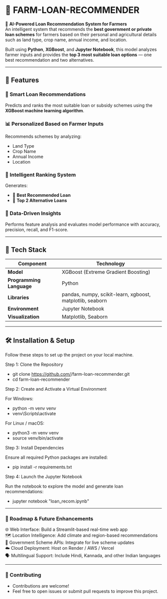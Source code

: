 # 🌾 FARM-LOAN-RECOMMENDER

🧠 **AI-Powered Loan Recommendation System for Farmers**  
An intelligent system that recommends the **best government or private loan schemes** for farmers based on their personal and agricultural details such as land type, crop name, annual income, and location.

Built using **Python**, **XGBoost**, and **Jupyter Notebook**, this model analyzes farmer inputs and provides the **top 3 most suitable loan options** — one best recommendation and two alternatives.

---

## 🚀 Features

### 🌱 Smart Loan Recommendations  
Predicts and ranks the most suitable loan or subsidy schemes using the **XGBoost machine learning algorithm**.

### 📊 Personalized Based on Farmer Inputs  
Recommends schemes by analyzing:  
- Land Type  
- Crop Name  
- Annual Income  
- Location  

### 🤖 Intelligent Ranking System  
Generates:  
- 🥇 **Best Recommended Loan**  
- 🥈 **Top 2 Alternative Loans**

### 🧮 Data-Driven Insights  
Performs feature analysis and evaluates model performance with accuracy, precision, recall, and F1-score.


---

## 🧰 Tech Stack

| Component | Technology |
|------------|-------------|
| **Model** | XGBoost (Extreme Gradient Boosting) |
| **Programming Language** | Python |
| **Libraries** | pandas, numpy, scikit-learn, xgboost, matplotlib, seaborn |
| **Environment** | Jupyter Notebook |
| **Visualization** | Matplotlib, Seaborn |

---


## 🛠 Installation & Setup


Follow these steps to set up the project on your local machine.

Step 1: Clone the Repository

- git clone https://github.com/<your-username>/farm-loan-recommender.git
- cd farm-loan-recommender

Step 2: Create and Activate a Virtual Environment

For Windows:

- python -m venv venv
- venv\Scripts\activate

For Linux / macOS:

- python3 -m venv venv
- source venv/bin/activate

Step 3: Install Dependencies

Ensure all required Python packages are installed:

- pip install -r requirements.txt

Step 4: Launch the Jupyter Notebook

Run the notebook to explore the model and generate loan recommendations:

- jupyter notebook "loan_recom.ipynb"

---

### 🧭 Roadmap & Future Enhancements

🌐 Web Interface: Build a Streamlit-based real-time web app  
🗺️ Location Intelligence: Add climate and region-based recommendations  
🧾 Government Scheme APIs: Integrate for live scheme updates  
☁️ Cloud Deployment: Host on Render / AWS / Vercel  
🗣️ Multilingual Support: Include Hindi, Kannada, and other Indian languages

---

### 🤝 Contributing

- Contributions are welcome!
- Feel free to open issues or submit pull requests to improve this project.


